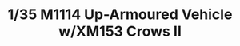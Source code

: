 ---
layout: product
title: "1/35 M1114 Up-Armoured Vehicle w/XM153 Crows II "
price: "TBA" 
desc: "Maketa"
img_path: "/assets/img/BRNC35136.webp"
brand: "Bronco"
available: false
special_offer: false
new: false
soon: false
cat: "010000"
subcat: "015800"
subsubcat: "0N/A"
sifra: "BRNC35136"
popular: false
spec: false
---